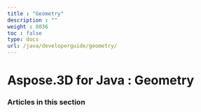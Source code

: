 ```yaml
---
title : "Geometry" 
description : "" 
weight : 8036 
toc : false
type: docs
url: /java/developerguide/geometry/
---
```


# Aspose.3D for Java : Geometry


### Articles in this section

           

 

